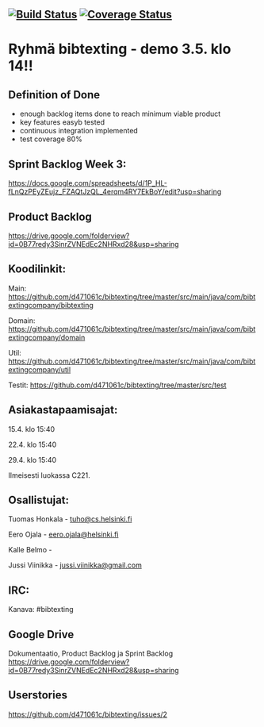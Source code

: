 
[![Build Status](https://travis-ci.org/d471061c/bibtexting.svg?branch=master)](https://travis-ci.org/d471061c/bibtexting)
[![Coverage Status](https://coveralls.io/repos/github/d471061c/bibtexting/badge.svg?branch=master)](https://coveralls.io/github/d471061c/bibtexting?branch=master)
----------------
Ryhmä bibtexting - demo 3.5. klo 14!!
================

Definition of Done
----------------------
- enough backlog items done to reach minimum viable product
- key features easyb tested
- continuous integration implemented
- test coverage 80%


Sprint Backlog Week 3:
----------------------
https://docs.google.com/spreadsheets/d/1P_HL-fLnQzPEyZEujz_FZAQtJzQL_4erqm4RY7EkBoY/edit?usp=sharing

Product Backlog
---------------
https://drive.google.com/folderview?id=0B77redy3SinrZVNEdEc2NHRxd28&usp=sharing

Koodilinkit:
------------
Main: https://github.com/d471061c/bibtexting/tree/master/src/main/java/com/bibtextingcompany/bibtexting

Domain: https://github.com/d471061c/bibtexting/tree/master/src/main/java/com/bibtextingcompany/domain

Util: https://github.com/d471061c/bibtexting/tree/master/src/main/java/com/bibtextingcompany/util

Testit: https://github.com/d471061c/bibtexting/tree/master/src/test


Asiakastapaamisajat:
--------------------

15.4. klo 15:40

22.4. klo 15:40

29.4. klo 15:40 

Ilmeisesti luokassa C221.

Osallistujat:
-------------

Tuomas Honkala - tuho@cs.helsinki.fi

Eero Ojala - eero.ojala@helsinki.fi

Kalle Belmo - 

Jussi Viinikka - jussi.viinikka@gmail.com

IRC:
----

Kanava: #bibtexting

Google Drive
------------
Dokumentaatio, Product Backlog ja Sprint Backlog
https://drive.google.com/folderview?id=0B77redy3SinrZVNEdEc2NHRxd28&usp=sharing

Userstories
-----------
https://github.com/d471061c/bibtexting/issues/2
